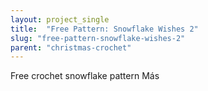 ```yaml
---
layout: project_single
title:  "Free Pattern: Snowflake Wishes 2"
slug: "free-pattern-snowflake-wishes-2"
parent: "christmas-crochet"
---
```

Free crochet snowflake pattern                                                                                                                                                                                 Más